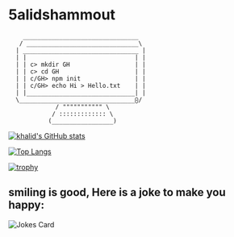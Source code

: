 # 5alidshammout

```
    ________________________________
   / _______________________________\
  | ________________________________ |
  | |                              | |
  | | c> mkdir GH                  | |
  | | c> cd GH                     | |
  | | c/GH> npm init               | |
  | | c/GH> echo Hi > Hello.txt    | |
  | |______________________________| |
  \________________________________⨀/ 
             / """"""""""" \   
            / ::::::::::::: \
           (_________________)
```

[![khalid's GitHub stats](https://github-readme-stats.vercel.app/api?username=5alidshammout&theme=yeblu&show_icons=true)](https://github.com/anuraghazra/github-readme-stats)

[![Top Langs](https://github-readme-stats.vercel.app/api/top-langs/?username=5alidshammout&layout=compact&theme=yeblu)](https://github.com/anuraghazra/github-readme-stats)

[![trophy](https://github-profile-trophy.vercel.app/?username=5alidshammout&theme=nord)](https://github.com/ryo-ma/github-profile-trophy)


smiling is good, Here is a joke to make you happy:
---
![Jokes Card](https://readme-jokes.vercel.app/api)
